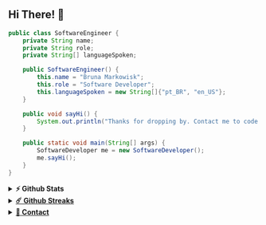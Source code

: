 
## Hi There! 👋
```java
public class SoftwareEngineer {
    private String name;
    private String role;
    private String[] languageSpoken;

    public SoftwareEngineer() {
        this.name = "Bruna Markowisk";
        this.role = "Software Developer";
        this.languageSpoken = new String[]{"pt_BR", "en_US"};
    }

    public void sayHi() {
        System.out.println("Thanks for dropping by. Contact me to code together and build something new :)");
    }

    public static void main(String[] args) {
        SoftwareDeveloper me = new SoftwareDeveloper();
        me.sayHi();
    }
}


```




<!--### Languages and Tools:

<code><img height="27" src="https://raw.githubusercontent.com/github/explore/80688e429a7d4ef2fca1e82350fe8e3517d3494d/topics/html/html.png" alt="html"></code>
<code><img height="27" src="https://raw.githubusercontent.com/github/explore/80688e429a7d4ef2fca1e82350fe8e3517d3494d/topics/css/css.png" alt="css"></code>
<code><img height="27" src="https://raw.githubusercontent.com/github/explore/80688e429a7d4ef2fca1e82350fe8e3517d3494d/topics/javascript/javascript.png" alt="javascript"></code>
<code><img height="27" src="https://raw.githubusercontent.com/github/explore/80688e429a7d4ef2fca1e82350fe8e3517d3494d/topics/nodejs/nodejs.png" alt="nodejs"></code>
<code><img height="27" src="https://raw.githubusercontent.com/github/explore/80688e429a7d4ef2fca1e82350fe8e3517d3494d/topics/java/java.png" alt="java"></code>
<code><img height="27" src="https://raw.githubusercontent.com/github/explore/80688e429a7d4ef2fca1e82350fe8e3517d3494d/topics/terminal/terminal.png" alt="terminal"></code> -->

<details>
  <summary><b>⚡ Github Stats</b></summary>

  <br />
<div>
<a href="https://github.com/Brunamark">
<img height="160em" src="https://github-readme-stats.vercel.app/api/top-langs/?username=Brunamark&layout=compact&langs_count=7&theme=dracula"/>
<!--<img height="160em" src="https://github-readme-stats.vercel.app/api?username=Brunamark&show_icons=true&theme=dracula&include_all_commits=true&count_private=true"/>-->
</div>

</details>
<details>
  <summary><b>☄️ Github Streaks</b></summary>

  <br />
  <img height="180em" src="https://github-readme-streak-stats.herokuapp.com/?user=Brunamark&hide_border=true" />
</details>

<details>
<summary><b>💬 Contact</b></summary>
<br />


<ul>
<li>✉️email: brunamarkowisk@gmail.com</li>
</ul>
</details>



